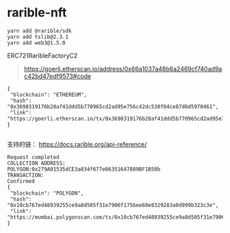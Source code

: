 # rarible-nft

```
yarn add @rarible/sdk
yarn add tslib@2.3.1
yarn add web3@1.5.0
```


ERC721RaribleFactoryC2
> https://goerli.etherscan.io/address/0x66a1037a48b6a2469cf740ad9ac42bd47edf9573#code



```
{
 "blockchain": "ETHEREUM",
 "hash": "0x3698319176b28af41ddd5b770965cd2ad95e756c42dc538f84ce87d6d5970461",
 "link": "https://goerli.etherscan.io/tx/0x3698319176b28af41ddd5b770965cd2ad95e756c42dc538f84ce87d6d5970461"
}


```


支持的链：
https://docs.rarible.org/api-reference/



```
Request completed
COLLECTION ADDRESS:
POLYGON:0x279A01535dCE3a834f677e86351647889BF1B50b
TRANSACTION:
Confirmed
{
 "blockchain": "POLYGON",
 "hash": "0x10cb767ed48939255ce9a8d505f31e7906f1756ee60e8329283a0d999b323c3e",
 "link": "https://mumbai.polygonscan.com/tx/0x10cb767ed48939255ce9a8d505f31e7906f1756ee60e8329283a0d999b323c3e"
}
```


